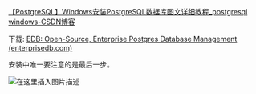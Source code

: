[【PostgreSQL】Windows安装PostgreSQL数据库图文详细教程_postgresql windows-CSDN博客](https://blog.csdn.net/weixin_44299027/article/details/136242401)

下载: [EDB: Open-Source, Enterprise Postgres Database Management (enterprisedb.com)](https://www.enterprisedb.com/downloads/postgres-postgresql-downloads)



安装中唯一要注意的是最后一步。

![在这里插入图片描述](https://cdn.jsdelivr.net/gh/sword4869/pic1@main/images/202407102308443.png)

